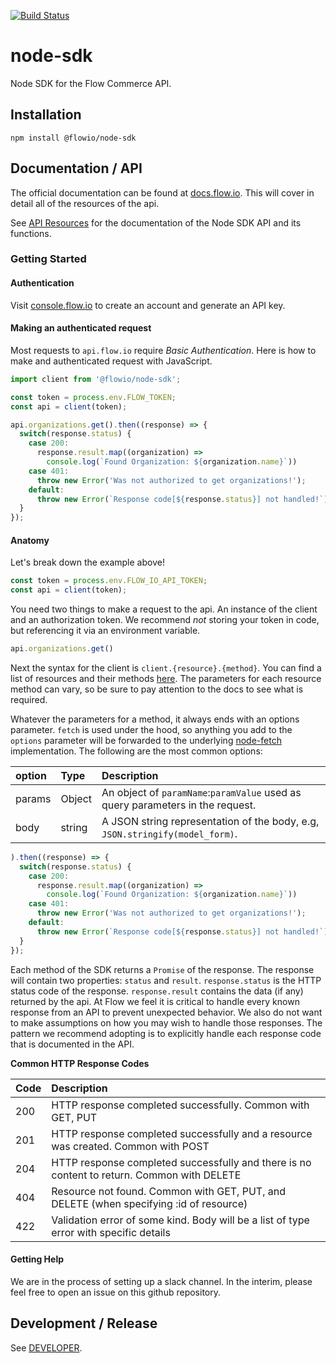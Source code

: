 [![Build Status](https://travis-ci.org/flowcommerce/node-sdk.svg?branch=master)](https://travis-ci.org/flowcommerce/node-sdk)

# node-sdk

Node SDK for the Flow Commerce API.

## Installation

    npm install @flowio/node-sdk

## Documentation / API

The official documentation can be found at [docs.flow.io](https://docs.flow.io).
This will cover in detail all of the resources of the api.

See [API Resources](docs/README.md) for the documentation of the Node SDK API
and its functions.

### Getting Started

#### Authentication

Visit [console.flow.io](https://console.flow.io) to create an account and
generate an API key.

#### Making an authenticated request

Most requests to `api.flow.io` require _Basic Authentication_. Here is how to
make and authenticated request with JavaScript.

```JavaScript
import client from '@flowio/node-sdk';

const token = process.env.FLOW_TOKEN;
const api = client(token);

api.organizations.get().then((response) => {
  switch(response.status) {
    case 200:
      response.result.map((organization) =>
        console.log(`Found Organization: ${organization.name}`))
    case 401:
      throw new Error('Was not authorized to get organizations!');
    default:
      throw new Error(`Response code[${response.status}] not handled!`);
  }
});
```

#### Anatomy

Let's break down the example above!

```JavaScript
const token = process.env.FLOW_IO_API_TOKEN;
const api = client(token);
```

You need two things to make a request to the api. An instance of the client
and an authorization token. We recommend _not_ storing your token in code, but
referencing it via an environment variable.

```JavaScript
api.organizations.get()
```

Next the syntax for the client is `client.{resource}.{method}`. You can find a
list of resources and their methods [here](docs/README.md). The parameters for
each resource method can vary, so be sure to pay attention to the docs to see
what is required.

Whatever the parameters for a method, it always ends with an options parameter.
`fetch` is used under the hood, so anything you add to the `options` parameter will
be forwarded to the underlying [node-fetch](https://github.com/bitinn/node-fetch)
implementation. The following are the most common options:

| option  | Type   | Description |
| :------ | :----- | :---------- |
| params  | Object | An object of `paramName`:`paramValue` used as query parameters in the request.
| body    | string | A JSON string representation of the body, e.g, `JSON.stringify(model_form)`.

```JavaScript
).then((response) => {
  switch(response.status) {
    case 200:
      response.result.map((organization) =>
        console.log(`Found Organization: ${organization.name}`))
    case 401:
      throw new Error('Was not authorized to get organizations!');
    default:
      throw new Error(`Response code[${response.status}] not handled!`);
  }
});
```

Each method of the SDK returns a `Promise` of the response. The response will
contain two properties: `status` and `result`. `response.status` is the HTTP
status code of the response. `response.result` contains the data (if any) returned by
the api. At Flow we feel it is critical to handle every known response from an
API to prevent unexpected behavior. We also do not want to make assumptions on
how you may wish to handle those responses. The pattern we recommend adopting
is to explicitly handle each response code that is documented in the API.

**Common HTTP Response Codes**

| Code  | Description |
| :---- | :---------- |
| 200	  | HTTP response completed successfully. Common with GET, PUT |
| 201	  | HTTP response completed successfully and a resource was created. Common with POST |
| 204   |	HTTP response completed successfully and there is no content to return. Common with DELETE |
| 404	  | Resource not found. Common with GET, PUT, and DELETE (when specifying :id of resource) |
| 422	  | Validation error of some kind. Body will be a list of type error with specific details |


#### Getting Help

We are in the process of setting up a slack channel. In the interim,
please feel free to open an issue on this github repository.

## Development / Release

See [DEVELOPER](DEVELOPER.md).
